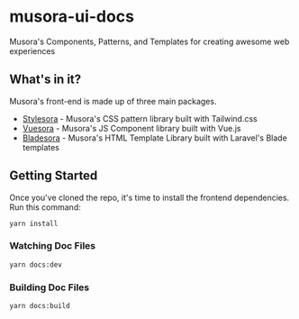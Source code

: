 # musora-ui-docs

Musora's Components, Patterns, and Templates for creating awesome web experiences

## What's in it?

Musora's front-end is made up of three main packages. 

- [Stylesora](https://github.com/railroadmedia/stylesora) - Musora's CSS pattern library built with Tailwind.css
- [Vuesora](https://github.com/railroadmedia/vuesora) - Musora's JS Component library built with Vue.js
- [Bladesora](https://github.com/railroadmedia/bladesora) - Musora's HTML Template Library built with Laravel's Blade templates
## Getting Started

Once you've cloned the repo, it's time to install the frontend dependencies. Run this command:

`yarn install`

### Watching Doc Files

`yarn docs:dev`

### Building Doc Files

`yarn docs:build`
